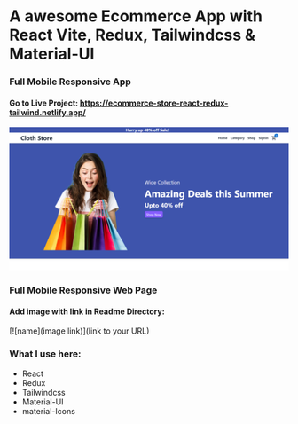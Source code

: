 # A awesome Ecommerce App with React Vite, Redux, Tailwindcss & Material-UI
### Full Mobile Responsive App

#### Go to Live Project: https://ecommerce-store-react-redux-tailwind.netlify.app/

[![image](./public/image.png)](https://cloth-store-app.netlify.app/)
<!-- [![image](./public/image.jpg)](https://cloth-store-app.netlify.app/) -->

### Full Mobile Responsive Web Page

#### Add image with link in Readme Directory:
[![name](image link)](link to your URL)

### What I use here:
* React
* Redux
* Tailwindcss
* Material-UI
* material-Icons
